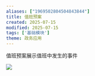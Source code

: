 ```yaml
---
aliases: ["1969502804504843844"]
title: 值班预案
created: 2025-07-15
modified: 2025-07-15
tags: ['基础模块']
theme: 政务应用
---
```


值班预案展示值班中发生的事件

![](https://myhelpdoc.oss-cn-heyuan.aliyuncs.com/mdimages/4dc4b8c25f45778806794ffa8edbcd3b.jpg)